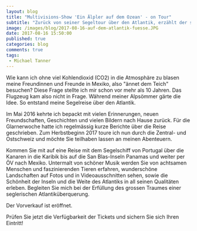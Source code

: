 ```yaml
---
layout: blog
title: "Multivisions-Show 'Ein Älpler auf dem Ozean' - on Tour"
subtitle: "Zurück von seiner Segeltour über den Atlantik, erzählt der sinndrin genossenschafter Michael Tanner von seinen Abenteuern."
image: /images/blog/2017-08-16-auf-dem-atlantik-fuesse.JPG
date: 2017-08-16 15:50:00
published: true
categories: blog
comments: true
tags:
 - Michael Tanner
---
```

Wie kann ich ohne viel Kohlendioxid (CO2) in die Atmosphäre zu blasen meine Freundinnen und Freunde in Mexiko, also "ännet dem Teich" besuchen? Diese Frage stellte ich mir schon vor mehr als 10 Jahren. Das Flugzeug kam also nicht in Frage. Während meiner Alpsömmer gärte die Idee. So entstand meine Segelreise über den Atlantik.

Im Mai 2016 kehrte ich bepackt mit vielen Erinnerungen, neuen Freundschaften, Geschichten und vielen Bildern nach Hause zurück. Für die Glarnerwoche hatte ich regelmässig kurze Berichte über die Reise geschrieben. Zum Herbstbeginn 2017 toure ich nun durch die Zentral- und Ostschweiz und möchte Sie teilhaben lassen an meinen Abenteuern.

Kommen Sie mit auf eine Reise mit dem Segelschiff von Portugal über die Kanaren in die Karibik bis auf die San Blas-Inseln Panamas und weiter per ÖV nach Mexiko. Untermalt von schöner Musik werden Sie von achtsamen Menschen und faszinierenden Tieren erfahren, wunderschöne Landschaften auf Fotos und in Videoausschnitten sehen, sowie die Schönheit der Inseln und die Weite des Atlantiks in all seinen Qualitäten erleben. Begleiten Sie mich bei der Erfüllung des grossen Traumes einer seglerischen Atlantiküberquerung.

Der Vorverkauf ist eröffnet. 

Prüfen Sie jetzt die Verfügbarkeit der Tickets und sichern Sie sich Ihren Eintritt!